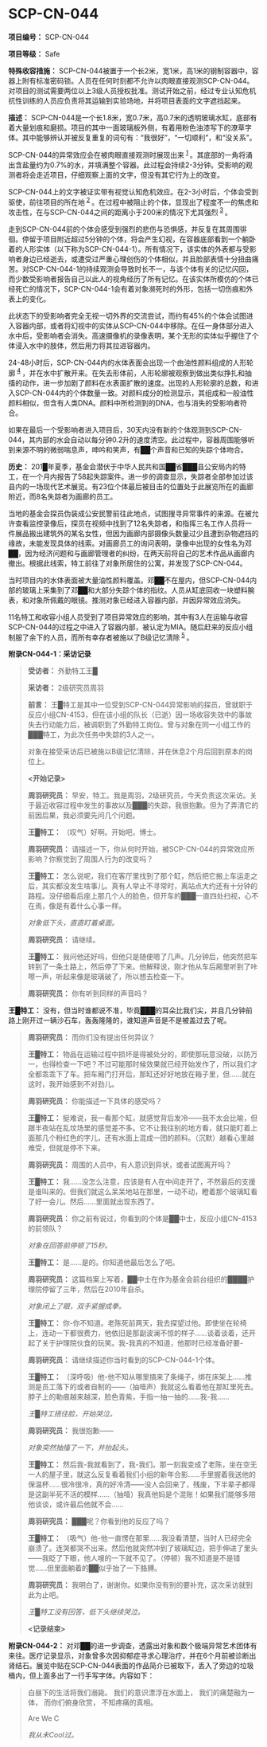 # SCP-CN-044

**项目编号：** SCP-CN-044

**项目等级：** Safe

**特殊收容措施：** SCP-CN-044被置于一个长2米，宽1米，高1米的钢制容器中，容器上附有标准密码锁。人员在任何时刻都不允许以肉眼直接观测SCP-CN-044。对项目的测试需要两位以上3级人员授权批准。测试开始之前，经过专业认知危机抗性训练的人员应负责将其运输到实验场地，并将项目表面的文字遮挡起来。

**描述：** SCP-CN-044是一个长1.8米，宽0.7米，高0.7米的透明玻璃水缸，底部有着大量划痕和磨损。项目的其中一面玻璃板外侧，有着用粉色油漆写下的潦草字体。其中能够辨认并被反复重复的词句有：“我很好”，“一切顺利”，和“没关系”。

SCP-CN-044的异常效应会在被肉眼直接观测时展现出来<sup class='footnoteref'>
 <a shape='rect' class='footnoteref' id='footnoteref-1' href='javascript:;' onclick='WIKIDOT.page.utils.scrollToReference(&apos;footnote-1&apos;)'>1</a>
</sup>。其底部的一角将涌出含盐量约为0.7%的水，并填满整个容器。此过程会持续2-3分钟。受影响的观测者将会走近项目，仔细观察上面的文字，但没有其它行为上的改变。

SCP-CN-044上的文字被证实带有视觉认知危机效应。在2-3小时后，个体会受到驱使，前往项目的所在地<sup class='footnoteref'>
 <a shape='rect' class='footnoteref' id='footnoteref-2' href='javascript:;' onclick='WIKIDOT.page.utils.scrollToReference(&apos;footnote-2&apos;)'>2</a>
</sup>。在过程中被阻止的个体，显现出了程度不一的焦虑和攻击性，在与SCP-CN-044之间的距离小于200米的情况下尤其强烈<sup class='footnoteref'>
 <a shape='rect' class='footnoteref' id='footnoteref-3' href='javascript:;' onclick='WIKIDOT.page.utils.scrollToReference(&apos;footnote-3&apos;)'>3</a>
</sup>。

走到SCP-CN-044前的个体会感受到强烈的悲伤与恐惧感，并反复在其周围徘徊。停留于项目附近超过5分钟的个体，将会产生幻视，在容器底部看到一个躺卧着的人形实体（以下称为SCP-CN-044-1）。所有情况下，该实体的外表都与受影响者身边已经逝去，或遭受过严重心理创伤的个体相似，并且脸部表情十分扭曲痛苦。对SCP-CN-044-1的持续观测会导致时长不一，与该个体有关的记忆闪回，而少数受影响者报告自己以此人的视角经历了所有记忆。在该实体所模仿的个体已经死亡的情况下，SCP-CN-044-1会有着对象濒死时的外形，包括一切伤痕和外表上的变化。

此状态下的受影响者完全无视一切外界的交流尝试，而约有45%的个体会试图进入容器内部，或者将幻视中的实体从SCP-CN-044中移除。在任一身体部分进入水中后，受影响者会消失。高速摄像机的录像表明，某个无形的实体似乎握住了个体浸入水中的肢体，然后用力将其拉进容器内。

24-48小时后，SCP-CN-044内的水体表面会出现一个由油性颜料组成的人形轮廓<sup class='footnoteref'>
 <a shape='rect' class='footnoteref' id='footnoteref-4' href='javascript:;' onclick='WIKIDOT.page.utils.scrollToReference(&apos;footnote-4&apos;)'>4</a>
</sup>，并在水中扩散开来。在失去形体前，人形轮廓被观察到做出类似挣扎和抽搐的动作，进一步加剧了颜料在水表面扩散的速度。出现的人形轮廓的总数，和进入SCP-CN-044内的个体数量一致。对颜料成分的检测显示，其组成和一般油性颜料相似，但含有人类DNA。颜料中所检测到的DNA，也与消失的受影响者符合。

如果在最后一个受影响者进入项目后，30天内没有新的个体观测到SCP-CN-044，其内部的水会自动以每分钟0.2升的速度清空。此过程中，容器周围能够听到来源不明的微弱喘息声，呻吟和笑声，有██个声音和已知的失踪个体吻合。

**历史：** 201█年夏季，基金会潜伏于中华人民共和国██省███县公安局内的特工，在一个月内报告了58起失踪案件。进一步的调查显示，失踪者全部参加过该县内的一场现代艺术展览。有23位个体最后被目击的位置处于此展览所在的画廊附近，而8名失踪者为画廊的员工。

当地的基金会探员伪装成公安民警前往此地点，试图搜寻异常事件的来源。在被允许查看监控录像后，探员在视频中找到了12名失踪者，和指挥三名工作人员将一件展品搬出建筑外的某名女性，但因为画廊内部摄像头数量过少且遭到杂物遮挡的缘故，未能发现具体的线索。对画廊员工的询问表明，录像中出现的女性名为邓██，因为经济问题和与画廊管理者的纠纷，在两天前将自己的艺术作品从画廊内撤出。根据此线索，特工前往了对象所居住的公寓，并发现了SCP-CN-044。

当时项目内的水体表面被大量油性颜料覆盖。邓██不在屋内，但SCP-CN-044内部的玻璃上采集到了邓██和大部分失踪个体的指纹。人员从缸底回收一块塑料腕表，和对象所佩戴的眼镜。推测对象已经进入容器内部，并因异常效应消失。

11名特工和收容小组人员受到了项目异常效应的影响，其中有3人在运输与收容SCP-CN-044的过程之中进入了容器内部，被认定为MIA。随后赶来的反应小组制服了余下的人员，而所有幸存者被施以了B级记忆清除<sup class='footnoteref'>
 <a shape='rect' class='footnoteref' id='footnoteref-5' href='javascript:;' onclick='WIKIDOT.page.utils.scrollToReference(&apos;footnote-5&apos;)'>5</a>
</sup>。

**附录CN-044-1：采访记录** 


> **受访者：** 外勤特工王█
> 
> **采访者：** 2级研究员周羽
> 
> **前言：** 王█特工是其中一位受到SCP-CN-044异常影响的探员，曾就职于反应小组CN-4153，但在该小组的队长（已逝）因一场收容失效中的事故失去行动能力后，被调职到了外勤特工岗位。曾与对象在同一小组工作的███特工，为此次任务中失踪的3人之一。
> 
> 对象在接受采访后已被施以B级记忆清除，并在休息2个月后回到原本的岗位上。
> 
> **<开始记录>** 
> 
> **周羽研究员：** 早安，特工。我是周羽，2级研究员，今天负责这次采访。关于最近收容过程中发生的事故以及███的失踪，我很抱歉。但为了弄清它的前因后果，我必须要先问几个问题。
> 
> **王█特工：** （叹气）好啊。开始吧，博士。
> 
> **周羽研究员：** 请描述一下，你从何时开始，被SCP-CN-044的异常效应所影响？你察觉到了周围人行为的改变吗？
> 
> **王█特工：** 怎么说呢，我们在客厅里找到了那个缸，然后把它搬上车运走之后，其实都没发生啥事儿。真有人举止不寻常时，离站点大约还有十分钟的路程。没仔细看后座上那几个人的脸色，但开车的███一直四处扫视，心不在焉，像是有着什么心事一样。
> 
> *对象低下头，直直盯着桌面。* 
> 
> **周羽研究员：** 请继续。
> 
> **王█特工：** 我问他还好吗，但他只是随便嗯了几声。几分钟后，他突然把车转到了一条土路上，然后停了下来。他解释说，刚才他从车后厢里听到了咔嚓一声，听起来像是玻璃破了，所以想去检查一下。
> 
> **周羽研究员：** 你有听到同样的声音吗？

**王█特工：** 没有，但当时谁都说不准，毕竟███的耳朵比我们尖，并且几分钟前路上刚开过一辆沙石车，轰轰隆隆的，谁知道声音是不是被盖过去了呢。
> 
> **周羽研究员：** 而你们没有提出任何异议？
> 
> **王█特工：** 物品在运输过程中损坏是得被处分的，即使那玩意没破，以防万一，也得检查一下吧？不过可能那时候效果就已经开始发作了，所以我们才全都乖乖下了车。把车厢门打开后，那缸还好好地放在箱子里，但……就在这时，我开始感到不对劲儿。
> 
> **周羽研究员：** 你能描述一下具体的感受吗？
> 
> **王█特工：** 挺难说，我一看那个缸，就感觉背后发冷——我不太会比喻，但跟半夜站在乱坟场里的感觉差不多。它不让我往别的地方看，就只能盯着上面那几个粉红色的字儿，还有水面上混成一团的颜料。（沉默）越看心里越难受，但就是停不下来。
> 
> **周羽研究员：** 周围的人员中，有人意识到异状，或者试图离开吗？
> 
> **王█特工：** 我……没怎么注意，应该是有人在中间走开了，不然最后的支援是谁叫来的。但我们就这么呆呆地站在那里，一动不动，瞪着那个玻璃缸看了好一会儿。然后……里面就出现东西了。
> 
> **周羽研究员：** 你之前有说过，你看到的个体是██中士，反应小组CN-4153的前领队？
> 
> *对象在回答前停顿了15秒。* 
> 
> **王█特工：** 是……是的。你知道他最后怎么了吧。
> 
> **周羽研究员：** 这篇档案上写着，██中士在作为基金会前台组织的████护理院停留了三年，然后在2010年自杀。
> 
> *对象闭上了眼，双手紧握成拳。* 
> 
> **王█特工：** 你-你不知道。老陈死前两天，我去探望过他。即使坐在轮椅上，连动一下都很费力，他依旧是那副波澜不惊的样子……谈着谈着，还开起了关于护理院伙食的玩笑。我-我真的不知道，他那时已经准备好要-
> 
> **周羽研究员：** 请继续描述你当时看到的SCP-CN-044-1个体。
> 
> **王█特工：** （深呼吸）他-他不知从哪里搞来了条绳子，绑在床架上……推测是员工落下的或者自制的——（抽噎声）我就这么看着他在那缸里死去。脖子上的勒痕越来越深，脸色青紫，手指一抽一抽的……我-我……
> 
> *王█特工捂住脸，开始哭泣。* 
> 
> **周羽研究员：** 我很抱歉——
> 
> *对象突然抽搐了一下，并抬起头。* 
> 
> **王█特工：** 然后我-我就看到了，我-我们。那一刻我变成了老陈，坐在空无一人的屋子里，就这么反复看着我们小组的新年合影……手里握着我送他的保温杯……很冷很冷，真的好冷清——没人会回来了，残废，下半辈子都得是这副半死不活的模样……（抽噎）我真他妈是个混账！如果我们能够多陪他谈谈，或许最后他就不会……
> 
> **周羽研究员：** ███呢？你看到他的反应了吗？
> 
> **王█特工：** （吸气）他-他一直愣在那里……我没看清楚，当时人已经完全崩溃了。连哭都哭不出来。然后他就突然冲到了玻璃缸边，把手伸进了里头——我眨了下眼，他人嗖的一下就不见了。（停顿）我不知道是不是错觉……但里面躺着的██似乎抬了一下胳膊。
> 
> **周羽研究员：** 我明白了，谢谢你。如果你没有别的要补充，这次采访就到此为止吧。
> 
> *王█特工没有回答，低下头继续哭泣。* 
> 
> **<记录结束>** 
> 

**附录CN-044-2：** 对邓██的进一步调查，透露出对象和数个极端异常艺术团体有来往。医疗记录显示，对象曾多次因抑郁症寻求心理治疗，并在6个月前被诊断出肾结石。展览中贴在SCP-CN-044表面的作品简介已被取下，丢入了旁边的垃圾桶内，但上面多出了一行手写字体。内容如下：


> 白昼下的生活将我们溺毙。
我们的意识漂浮在水面上，
我们的痛楚融为一体，
而你们俯身欣赏，
不知疼痛的真相。
> 
> Are We C
> 
> *我从未Cool过。* 
> 



